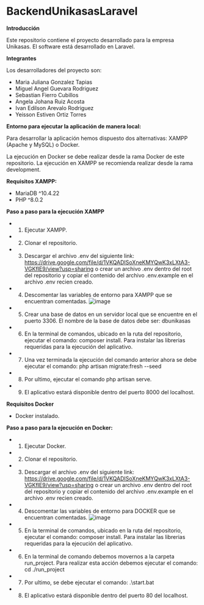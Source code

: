 # BackendUnikasasLaravel
**Introducción**

Este repositorio contiene el proyecto desarrollado para la empresa Unikasas.
El software está desarrollado en Laravel.

**Integrantes**

Los desarrolladores del proyecto son:
- Maria Juliana Gonzalez Tapias
- Miguel Angel Guevara Rodriguez
- Sebastian Fierro Cubillos
- Angela Johana Ruiz Acosta
- Ivan Edilson Arevalo Rodriguez
- Yeisson Estiven Ortiz Torres

**Entorno para ejecutar la aplicación de manera local:**

Para desarrollar la aplicación hemos dispuesto dos alternativas: XAMPP (Apache y MySQL) o Docker.

La ejecución en Docker se debe realizar desde la rama Docker de este repositorio.
La ejecución en XAMPP se recomienda realizar desde la rama development.

**Requisitos XAMPP:**
- MariaDB ^10.4.22
- PHP ^8.0.2

**Paso a paso para la ejecución XAMPP**
- 1. Ejecutar XAMPP.
- 2. Clonar el repositorio.
- 3. Descargar el archivo .env del siguiente link: https://drive.google.com/file/d/1VKQADISoXneKMYQwK3xLXtA3-VGKfIE9/view?usp=sharing o crear un archivo .env dentro del root del repositorio y copiar el contenido del archivo .env.example en el archivo .env recien creado.
- 4. Descomentar las variables de entorno para XAMPP que se encuentran comentadas.
![image](https://user-images.githubusercontent.com/90289220/173258037-4219a3cd-c444-4342-a6e4-6dc9ef3cdd28.png)

- 5. Crear una base de datos en un servidor local que se encuentre en el puerto 3306. El nombre de la base de datos debe ser: dbunikasas
- 6. En la terminal de comandos, ubicado en la ruta del repositorio, ejecutar el comando: composer install. Para instalar las librerias requeridas para la ejecución del aplicativo.
- 7. Una vez terminada la ejecución del comando anterior ahora se debe ejecutar el comando: php artisan migrate:fresh --seed
- 8. Por ultimo, ejecutar el comando php artisan serve.
- 9. El aplicativo estará disponible dentro del puerto 8000 del localhost.

**Requisitos Docker**
- Docker instalado.

**Paso a paso para la ejecución en Docker:**
- 1. Ejecutar Docker.
- 2. Clonar el repositorio.
- 3. Descargar el archivo .env del siguiente link: https://drive.google.com/file/d/1VKQADISoXneKMYQwK3xLXtA3-VGKfIE9/view?usp=sharing o crear un archivo .env dentro del root del repositorio y copiar el contenido del archivo .env.example en el archivo .env recien creado.
- 4. Descomentar las variables de entorno para DOCKER que se encuentran comentadas.
![image](https://user-images.githubusercontent.com/90289220/173258037-4219a3cd-c444-4342-a6e4-6dc9ef3cdd28.png)

- 5. En la terminal de comandos, ubicado en la ruta del repositorio, ejecutar el comando: composer install. Para instalar las librerias requeridas para la ejecución del aplicativo.
- 6. En la terminal de comando debemos movernos a la carpeta run_project. Para realizar esta acción debemos ejecutar el comando: cd ./run_project 
- 7. Por ultimo, se debe ejecutar el comando: .\start.bat
- 8. El aplicativo estará disponible dentro del puerto 80 del localhost.
